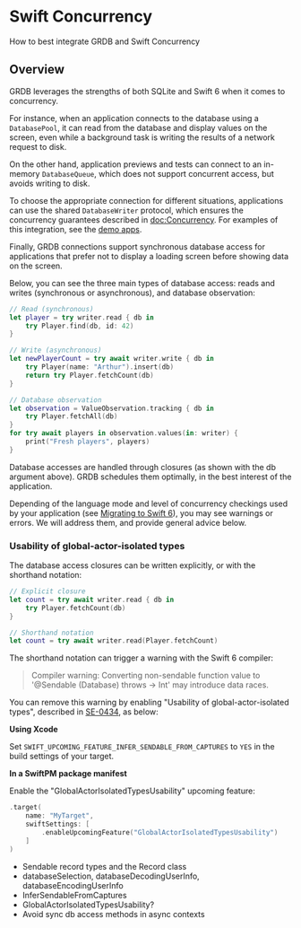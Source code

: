 # Swift Concurrency

How to best integrate GRDB and Swift Concurrency 

## Overview

GRDB leverages the strengths of both SQLite and Swift 6 when it comes to concurrency.

For instance, when an application connects to the database using a ``DatabasePool``, it can read from the database and display values on the screen, even while a background task is writing the results of a network request to disk.

On the other hand, application previews and tests can connect to an in-memory ``DatabaseQueue``, which does not support concurrent access, but avoids writing to disk.

To choose the appropriate connection for different situations, applications can use the shared ``DatabaseWriter`` protocol, which ensures the concurrency guarantees described in <doc:Concurrency>. For examples of this integration, see the [demo apps].

Finally, GRDB connections support synchronous database access for applications that prefer not to display a loading screen before showing data on the screen.

Below, you can see the three main types of database access: reads and writes (synchronous or asynchronous), and database observation:

```swift
// Read (synchronous)
let player = try writer.read { db in
    try Player.find(db, id: 42)
}

// Write (asynchronous)
let newPlayerCount = try await writer.write { db in
    try Player(name: "Arthur").insert(db)
    return try Player.fetchCount(db)
}

// Database observation
let observation = ValueObservation.tracking { db in
    try Player.fetchAll(db)
}
for try await players in observation.values(in: writer) {
    print("Fresh players", players)
}
```

Database accesses are handled through closures (as shown with the db argument above). GRDB schedules them optimally, in the best interest of the application.

Depending of the language mode and level of concurrency checkings used by your application (see [Migrating to Swift 6]), you may see warnings or errors. We will address them, and provide general advice below. 

### Usability of global-actor-isolated types

The database access closures can be written explicitly, or with the shorthand notation:

```swift
// Explicit closure
let count = try await writer.read { db in
    try Player.fetchCount(db)
}

// Shorthand notation
let count = try await writer.read(Player.fetchCount)
```

The shorthand notation can trigger a warning with the Swift 6 compiler:

> Compiler warning: Converting non-sendable function value to '@Sendable (Database) throws -> Int' may introduce data races.

You can remove this warning by enabling "Usability of global-actor-isolated types", described in [SE-0434], as below:

**Using Xcode**

Set `SWIFT_UPCOMING_FEATURE_INFER_SENDABLE_FROM_CAPTURES` to `YES` in the build settings of your target.

**In a SwiftPM package manifest**

Enable the "GlobalActorIsolatedTypesUsability" upcoming feature: 

```swift
.target(
    name: "MyTarget",
    swiftSettings: [
        .enableUpcomingFeature("GlobalActorIsolatedTypesUsability")
    ]
)
```


- Sendable record types and the Record class
- databaseSelection, databaseDecodingUserInfo, databaseEncodingUserInfo
- InferSendableFromCaptures
- GlobalActorIsolatedTypesUsability?
- Avoid sync db access methods in async contexts

[demo apps]: https://github.com/groue/GRDB.swift/tree/master/Documentation/DemoApps
[Migrating to Swift 6]: https://www.swift.org/migration/documentation/migrationguide/
[SE-0434]: https://github.com/swiftlang/swift-evolution/blob/main/proposals/0434-global-actor-isolated-types-usability.md
